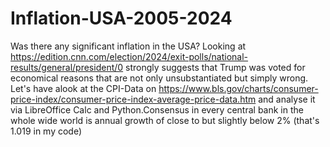 # Inflation-USA-2005-2024
Was there any significant inflation in the USA? Looking at https://edition.cnn.com/election/2024/exit-polls/national-results/general/president/0 strongly suggests that Trump was voted for economical reasons that are not only unsubstantiated but simply wrong. Let's have alook at the CPI-Data on https://www.bls.gov/charts/consumer-price-index/consumer-price-index-average-price-data.htm and analyse it via LibreOffice Calc and Python.Consensus in every central bank in the whole wide world is annual growth of close to but slightly below 2% (that's 1.019 in my code)
